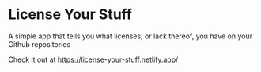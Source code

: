 # License Your Stuff

A simple app that tells you what licenses, or lack thereof, you have on your Github repositories

Check it out at https://license-your-stuff.netlify.app/
